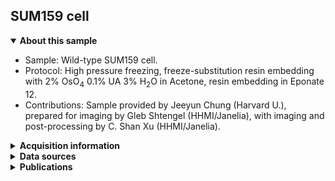 ## SUM159 cell
<details open><summary><b>About this sample</b></summary>
<ul>
<li>Sample: Wild-type SUM159 cell.</li>
<li>Protocol: High pressure freezing, freeze-substitution resin embedding with 2% OsO<sub>4</sub> 0.1% UA 3% H<sub>2</sub>O in Acetone, resin embedding in Eponate 12.</li>
<li>Contributions: Sample provided by Jeeyun Chung (Harvard U.), prepared for imaging by Gleb Shtengel (HHMI/Janelia), with imaging and post-processing by C. Shan Xu (HHMI/Janelia).</li></ul>
</details><details closed><summary><b>Acquisition information</b></summary>
<ul>
<li>EHT (kV): 1.2</li>
<li>Bias (V): 0</li>
<li>Imaging current (nA): 0.25</li>
<li>Scanning speed (MHz): 0.2</li>
<li>Imaging duration (days): 18</li>
<li>Data size (GB): 334</li>
<li>Final voxel size (nm): 4 x 4 x 4 (X, Y, Z)</li>
<li>Data dimensions (µm): 64 x 11 x 31 (X, Y, Z</li>
<li>Imaging start date: 11/21/2017</li></ul>
</details><details closed><summary><b>Data sources</b></summary>
<ul>
<li>fibsem/aligned: SIFT-aligned raw FIB-SEM data</li></ul>
</details><details closed><summary><b>Publications</b></summary>
<ul></ul>
</details>